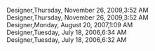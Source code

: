 ﻿Designer,Thursday, November 26, 2009,3:52 AM  Designer,Thursday, November 26, 2009,3:52 AM  Designer,Monday, August 20, 2007,1:09 AM  Designer,Tuesday, July 18, 2006,6:34 AM  Designer,Tuesday, July 18, 2006,6:32 AM